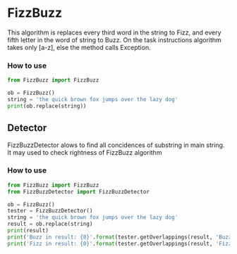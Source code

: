 # FizzBuzz
This algorithm is replaces every third word in the string to Fizz, and every fifth letter in the word of string to Buzz.
On the task instructions algorithm takes only [a-z], else the method calls Exception.
### How to use
```Python
from FizzBuzz import FizzBuzz

ob = FizzBuzz()
string = 'the quick brown fox jumps over the lazy dog'
print(ob.replace(string))
```
## Detector
FizzBuzzDetector alows to find all concidences of substring in main string. It may used to check rightness of FizzBuzz algorithm
### How to use
```Python
from FizzBuzz import FizzBuzz
from FizzBuzzDetector import FizzBuzzDetector

ob = FizzBuzz()
tester = FizzBuzzDetector()
string = 'the quick brown fox jumps over the lazy dog'
result = ob.replace(string)
print(result)
print('Buzz in result: {0}'.format(tester.getOverlappings(result, 'Buzz')))
print('Fizz in result: {0}'.format(tester.getOverlappings(result, 'Fizz')))
```
